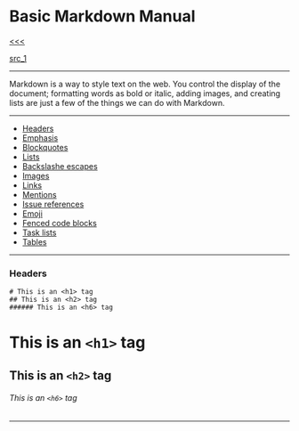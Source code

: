 
Basic Markdown Manual
======

[<<<](https://github.com/ttltrk/PRG/blob/master/MANUALS.MD)

[src_1](https://guides.github.com/pdfs/markdown-cheatsheet-online.pdf)

---

Markdown is a way to style text on the web. You control the display of the document; formatting words as
bold or italic, adding images, and creating lists are just a few of the things we can do with Markdown. 

---

* <a href="#01">Headers</a>
* <a href="">Emphasis</a>
* <a href="">Blockquotes</a>
* <a href="">Lists</a>
* <a href="">Backslashe escapes</a>
* <a href="">Images</a>
* <a href="">Links</a>
* <a href="">Mentions</a>
* <a href="">Issue references</a>
* <a href="">Emoji</a>
* <a href="">Fenced code blocks</a>
* <a href="">Task lists</a>
* <a href="">Tables</a>

---

### <h3 id="01">Headers</h3>

```
# This is an <h1> tag
## This is an <h2> tag
###### This is an <h6> tag
```

# This is an ```<h1>``` tag
## This is an ```<h2>``` tag
###### This is an ```<h6>``` tag

---
